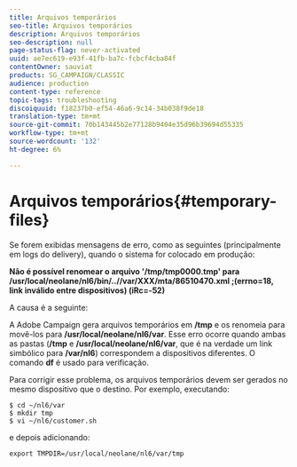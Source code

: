 ```yaml
---
title: Arquivos temporários
seo-title: Arquivos temporários
description: Arquivos temporários
seo-description: null
page-status-flag: never-activated
uuid: ae7ec619-e93f-41fb-ba7c-fcbcf4cba84f
contentOwner: sauviat
products: SG_CAMPAIGN/CLASSIC
audience: production
content-type: reference
topic-tags: troubleshooting
discoiquuid: f18237b0-ef54-46a6-9c14-34b038f9de18
translation-type: tm+mt
source-git-commit: 70b143445b2e77128b9404e35d96b39694d55335
workflow-type: tm+mt
source-wordcount: '132'
ht-degree: 6%

---
```



# Arquivos temporários{#temporary-files}

Se forem exibidas mensagens de erro, como as seguintes (principalmente em logs do delivery), quando o sistema for colocado em produção:

**Não é possível renomear o arquivo &#39;/tmp/tmp0000.tmp&#39; para /usr/local/neolane/nl6/bin/..//var/XXX/mta/86510470.xml ;(errno=18, link inválido entre dispositivos) (iRc=-52)**

A causa é a seguinte:

A Adobe Campaign gera arquivos temporários em **/tmp** e os renomeia para movê-los para **/usr/local/neolane/nl6/var**. Esse erro ocorre quando ambas as pastas (**/tmp** e **/usr/local/neolane/nl6/var**, que é na verdade um link simbólico para **/var/nl6**) correspondem a dispositivos diferentes. O comando **df** é usado para verificação.

Para corrigir esse problema, os arquivos temporários devem ser gerados no mesmo dispositivo que o destino. Por exemplo, executando:

```
$ cd ~/nl6/var
$ mkdir tmp
$ vi ~/nl6/customer.sh
```

e depois adicionando:

```
export TMPDIR=/usr/local/neolane/nl6/var/tmp 
```

